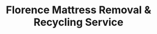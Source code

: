 ---
layout: location.njk
title: "Florence Mattress Removal & Recycling Service"
description: "Florence mattress recycling with 1M+ mattresses recycled nationwide. Next-day pickup  100% recycling guaranteed. Serving Cincinnati metro professionals with corporate relocation logistics."
permalink: /mattress-removal/kentucky/louisville/florence/
city: Florence
state: Kentucky
stateAbbreviation: KY
stateSlug: kentucky
parentMetro: Louisville
tier: 2
coordinates:
  lat: 39.0067
  lng: -84.6341
pricing:
  startingPrice: 125
  single: 125
  queen: 155
  king: 180
  boxSpring: 30
neighborhoods:
  - name: Park Hills
    zipCodes: [41042]
  - name: Oakbrook
    zipCodes: [41042]
  - name: Devon
    zipCodes: [41022]
  - name: Hopeful Heights
    zipCodes: [41022]
  - name: Downtown Florence
    zipCodes: [41022]
  - name: Valley View
    zipCodes: [41022]
  - name: Ridge View
    zipCodes: [41042]
  - name: Industrial Park Area
    zipCodes: [41042]
  - name: Heritage Hills
    zipCodes: [41022]
  - name: Boone Creek
    zipCodes: [41022]
  - name: Turkey Foot
    zipCodes: [41042]
  - name: Burlington Hills
    zipCodes: [41042]
  - name: Conner Prairie
    zipCodes: [41022]
  - name: Woodcreek
    zipCodes: [41042]
  - name: Florence Station
    zipCodes: [41022]
  - name: Pleasant Valley
    zipCodes: [41042]
  - name: Corporate Center
    zipCodes: [41042]
  - name: Ryle Road Corridor
    zipCodes: [41022]
  - name: Mall Road Area
    zipCodes: [41042]
  - name: Houston Road
    zipCodes: [41022]
zipCodes: [41022, 41042]
recyclingPartners:
  - Rumpke Waste & Recycling
  - Boone County Recycling Center
  - Northern Kentucky Waste Management
localRegulations: "Boone County requires mattress wrapping in sealed plastic bags before bulk pickup through licensed haulers. Advance scheduling needed with 48-hour notice for bulk items. Manufacturing area dumpster policies restrict bulk disposal during shift changes."
nearbyCities:
  - name: Louisville
    slug: louisville
    distance: 85
    isSuburb: false
  - name: Covington
    slug: covington
    distance: 8
    isSuburb: true
reviews:
  count: 312
  featured:
    - text: "Corporate housing changeover needed three queen mattresses gone by Friday. Scheduled Tuesday morning and they had everything cleared before lunch. Super efficient with our warehouse loading dock access - made my job easy."
      author: "Kevin M."
      neighborhood: "Corporate Center"
    - text: "Moving out of our Heritage Hills place after my Bosch assignment ended. These guys worked around our tight schedule and handled the narrow stairs in our townhouse perfectly. Really professional team."
      author: "Sarah T."
      neighborhood: "Heritage Hills"
    - text: "Kids finally got new beds but those old twin mattresses were taking up half the garage. Called Friday, picked up Monday morning before work. Exactly what busy families need - no hassle, just done."
      author: "Mike P."
      neighborhood: "Park Hills"
faqs:
  - question: "Do you really recycle every mattress you pick up in Florence?"
    answer: "Absolutely! We've recycled over 1 million mattresses nationwide with 100% recycling rate over 13+ years. Every Florence mattress is processed through certified facilities - springs become construction materials, foam becomes carpet padding, and fabrics enter textile recycling streams."
  - question: "How quickly can you pick up from Florence neighborhoods?"
    answer: "Next-day service is standard throughout Florence, from manufacturing districts in Industrial Park Area to family neighborhoods in Park Hills and Oakbrook. We coordinate efficiently around business commutes to Cincinnati and corporate relocation schedules."
  - question: "Can you handle Florence's manufacturing community scheduling needs?"
    answer: "Yes, our 13+ years serving industrial communities means we understand shift work patterns, corporate housing transitions, and relocation timing. We coordinate with facilities like Bosch and SWECO for employee housing needs while respecting manufacturing zone protocols."
  - question: "What's included in Florence's $125 starting price?"
    answer: "Complete service including pickup, Boone County-compliant disposal with plastic wrapping requirements, transportation, and guaranteed 100% recycling. Additional charges apply for stairs ($10/flight) or carries over 75 feet. No landfill waste ever."
  - question: "Do you work with Florence's corporate relocation services?"
    answer: "Absolutely! We understand Cincinnati metro professional moves including corporate housing assignments, manufacturing job relocations, and healthcare sector transitions. Our team coordinates with relocation companies and HR departments for seamless employee housing clearance."
  - question: "How does your service differ from Rumpke's bulk pickup program?"
    answer: "Unlike Rumpke's 48-hour advance scheduling and plastic wrapping requirements, our specialized service offers predictable next-day pickup with guaranteed 100% recycling - no need for mattress bag preparation, advance notice coordination, or additional bulk item fees."
  - question: "Are you licensed for Boone County mattress disposal and recycling?"
    answer: "Yes, we're fully licensed Boone County haulers working with approved facilities. Unlike basic bulk services that require plastic wrapping for landfill disposal, we ensure every mattress reaches certified recycling facilities, supporting Florence's manufacturing community environmental values with our proven 1+ million mattress recycling track record."
  - question: "Can you coordinate with corporate housing and manufacturing schedules?"
    answer: "Yes! Our industrial community experience includes coordination with corporate facilities managers, shift supervisors managing employee housing, and busy families balancing manufacturing work schedules. We provide reliable service that works with professional demands in Cincinnati's manufacturing hub."
schema:
  "@context": "https://schema.org"
  "@type": "LocalBusiness"
  "name": "A Bedder World Florence"
  "address":
    "@type": "PostalAddress"
    "addressLocality": "Florence"
    "addressRegion": "Kentucky"
    "addressCountry": "US"
  "geo":
    "@type": "GeoCoordinates"
    "latitude": 39.0067
    "longitude": -84.6341
  "telephone": "720-263-6094"
  "priceRange": "$125-$180"
  "serviceArea": "Florence, Kentucky"
  "aggregateRating":
    "@type": "AggregateRating"
    "ratingValue": "4.9"
    "reviewCount": "312"
pageContent:
  heroDescription: "Florence mattress recycling with over 1 million mattresses recycled nationwide. Next-day pickup throughout Cincinnati's premier manufacturing suburb from corporate housing to family neighborhoods with business relocation-focused scheduling."
  aboutService: |
    <p>We provide next-day mattress pickup throughout Florence with scheduling built around industrial life - whether you're managing corporate relocation timelines, coordinating with manufacturing shift patterns, or handling family moves in this Cincinnati metro community. Our team handles everything from corporate housing clearances to family neighborhood pickups, making mattress removal simple for Kentucky's busiest manufacturing professionals.</p>
    
    <p>From Industrial Park Area corporate facilities to Park Hills family developments, we've served over 1,100 Florence customers who needed reliable mattress removal without Rumpke's advance notice requirements. Whether it's clearing employee housing between assignments, helping healthcare workers upgrade home setups, or assisting families during job relocations, we coordinate pickup timing around this industrial community's unique shift schedules and corporate housing demands.</p>
    
    <p>Every mattress we collect gets 100% recycled through certified facilities - never dumped in Boone County landfills with plastic wrapping requirements. Springs become construction materials, foam transforms into carpet padding, and fabric enters textile recycling. It's environmental responsibility that matches Florence's manufacturing sustainability values, backed by our 1+ million mattress recycling milestone nationwide.</p>
  serviceAreasIntro: "From Florence's bustling Corporate Center manufacturing districts to established family neighborhoods in Heritage Hills and modern developments throughout Cincinnati's premier industrial suburb, our service network covers all residential areas:"
  regulationsCompliance: "Operating within Boone County's licensed hauler framework, we coordinate with Rumpke bulk pickup schedules and manufacturing zone protocols for large item removal. Unlike Rumpke's 48-hour advance scheduling and mandatory plastic wrapping requirements, our service offers convenient next-day pickup with predictable pricing and guaranteed 100% recycling through certified facilities - no mattress bag preparation, bulk item fees, or advance coordination with waste management needed."
  environmentalImpact: |
    <p>Manufacturing community mattress waste from corporate housing turnovers, employee relocations, and industrial worker family upgrades generates substantial disposal needs, yet our recycling-first approach eliminates all Cincinnati metro suburb mattresses from landfill disposal. Contributing to our 1+ million mattresses recycled nationwide over 13+ years, every Florence pickup advances environmental protection through comprehensive materials recovery supporting corporate sustainability initiatives and manufacturing community environmental responsibility.</p>
    
    <p>Regional partnerships process Florence mattresses into productive materials - steel springs become construction components supporting Cincinnati metro development projects, memory foam transforms into carpet underlay for corporate facilities, and fabric elements enter textile recycling streams. This approach aligns with Bosch, SWECO, and Meritor sustainability values while supporting Boone County environmental initiatives and responsible industrial waste management that matches Florence's position as Cincinnati's distinguished manufacturing center.</p>
    
    <p>Industrial professionals, corporate relocees, and suburban families throughout Florence neighborhoods benefit from mattress disposal that keeps materials in productive circulation rather than occupying county landfill capacity. Our environmental responsibility supports the community's manufacturing excellence goals and industrial innovation while contributing to sustainable practices that honor Florence's position as Cincinnati's premier corporate manufacturing hub and professional suburban center.</p>
  howItWorksScheduling: "Appointment scheduling accommodates Florence's industrial calendar - coordinating around manufacturing shift patterns, corporate relocation schedules, Cincinnati commute timing, and suburban family activities while respecting both professional work demands and manufacturing zone access protocols throughout Kentucky's premier Cincinnati suburb."
  howItWorksService: "Our experienced team navigates Florence's corporate suburban landscape with expertise - from manufacturing facility coordination in Industrial Park Area to family neighborhood logistics in Park Hills and corporate housing management throughout Boone County's distinguished industrial and healthcare employment center."
  howItWorksDisposal: "Every Florence mattress contributes to our 1+ million recycling achievement through comprehensive materials separation processes. Springs, foam, and fabrics undergo certified facility processing, transforming industrial community waste into productive new materials rather than landfill burden - supporting Florence's manufacturing excellence goals and nationwide sustainability advancement through responsible corporate suburban stewardship."
  sidebarStats:
    mattressesRemoved: "1,147"
---